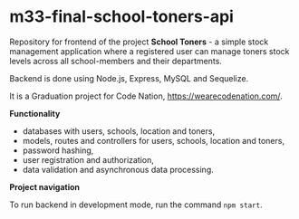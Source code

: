 # m33-final-school-toners-api
Repository for frontend of the project **School Toners** - a simple stock management application where a registered user can manage toners stock levels across all school-members and their departments.

Backend is done using Node.js, Express, MySQL and Sequelize.

It is a Graduation project for Code Nation, https://wearecodenation.com/.

**Functionality**

* databases with users, schools, location and toners,
* models, routes and controllers for users, schools, location and toners,
* password hashing,
* user registration and authorization,
* data validation and asynchronous data processing.

**Project navigation**

To run backend in development mode, run the command `npm start`.